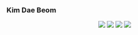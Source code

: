 ### Kim Dae Beom

<!--
**kimdaebeom/kimdaebeom** is a ✨ _special_ ✨ repository because its `README.md` (this file) appears on your GitHub profile.

Here are some ideas to get you started:

- 🔭 I’m currently working on ...
- 🌱 I’m currently learning ...
- 👯 I’m looking to collaborate on ...
- 🤔 I’m looking for help with ...
- 💬 Ask me about ...
- 📫 How to reach me: ...
- 😄 Pronouns: ...
- ⚡ Fun fact: ...
-->
<p align="center">
<a href="https://www.ros.org/" target="_blank"><img src="https://img.shields.io/badge/ROS-navy?style=flat-square&logo=ROS&logoColor=white"/></a>
<a href="https://blog.naver.com/ted97k" target="_blank"><img src="https://img.shields.io/badge/Naver-brightgreen?style=flat-square&logo=TechBlog&logoColor=white"/></a> 
<a href="https://www.python.org/" target="_blank"><img src="https://img.shields.io/badge/Python-blueviolet?style=flat-square&logo=Python&logoColor=white"/></a>
<a href="http://www.cplusplus.org/" target="_blank"><img src="https://img.shields.io/badge/C++-informational?style=flat-square&logo=C++&logoColor=white"/></a>
</p>
